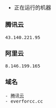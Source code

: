 <span  style="font-family: Simsun,serif; font-size: 17px; ">

- 正在运行的机器

### 腾讯云

~~~
43.140.221.95
~~~

### 阿里云

~~~
8.146.199.165
~~~

### 域名

~~~
- 腾讯云
- everforcc.cc
~~~

</span>